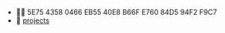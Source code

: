 - 😶‍🌫️ 5E75 4358 0466 EB55 40E8 B66F E760 84D5 94F2 F9C7
- 🔨 [projects](https://michael-betz.github.io/)

